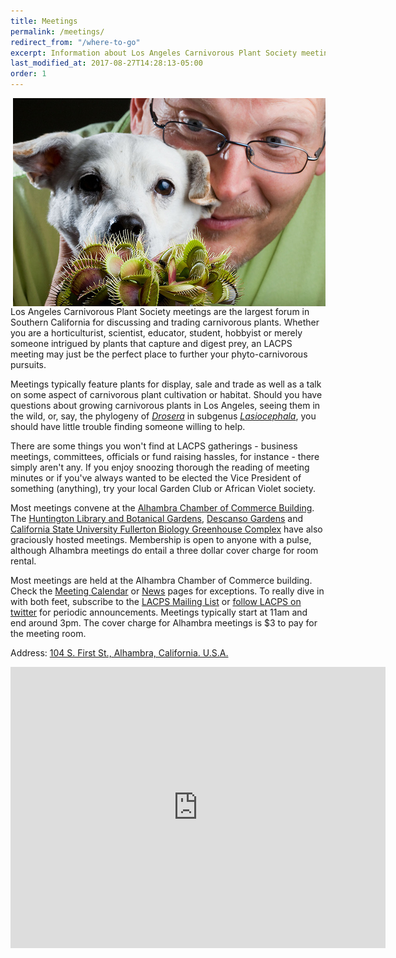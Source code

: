 ```yaml
---
title: Meetings
permalink: /meetings/
redirect_from: "/where-to-go"
excerpt: Information about Los Angeles Carnivorous Plant Society meetings in Southern California.
last_modified_at: 2017-08-27T14:28:13-05:00
order: 1
---
```


<img src="/sites/default/files/photos/12_1735684423f53d73014f.jpg" width="500" height="333" alt="DJ, flytrap" style="float:right" />Los Angeles Carnivorous Plant Society meetings are the largest forum in Southern California for discussing and trading carnivorous plants. Whether you are a horticulturist, scientist, educator, student, hobbyist or merely someone intrigued by plants that capture and digest prey, an LACPS meeting may just be the perfect place to further your phyto-carnivorous pursuits.  

Meetings typically feature plants for display, sale and trade as well as a talk on some aspect of carnivorous plant cultivation or habitat. Should you have questions about growing carnivorous plants in Los Angeles, seeing them in the wild, or, say, the phylogeny of <em><a href="http://en.wikipedia.org/wiki/Drosera">Drosera</a></em> in subgenus <em><a href="http://en.wikipedia.org/wiki/Taxonomy_of_Drosera#Subgenus_Lasiocephala">Lasiocephala</a></em>, you should have little trouble finding someone willing to help. 

There are some things you won't find at LACPS gatherings - business meetings, committees, officials or fund raising hassles, for instance - there simply aren't any. If you enjoy snoozing thorough the reading of meeting minutes or if you've always wanted to be elected the Vice President of something (anything), try your local Garden Club or African Violet society. 

Most meetings convene at the <a href='http://lacps.net/about/meetings/' alt='' title='Where To Go'>Alhambra Chamber of Commerce Building</a>. The <a href="http://www.huntington.org">Huntington Library and Botanical Gardens</a>, <a href="http://www.descansogardens.org/">Descanso Gardens</a> and <a href="http://biology.fullerton.edu/facilities/greenhouse/">California State University Fullerton Biology Greenhouse Complex</a> have also graciously hosted meetings.  Membership is open to anyone with a pulse, although Alhambra meetings do entail a three dollar cover charge for room rental.

Most meetings are held at the Alhambra Chamber of Commerce building. Check the <a href='/about/calendar' alt='' title='Meeting Calendar'>Meeting Calendar</a> or <a href='/news' alt='' title='News'>News</a> pages for exceptions. To really dive in with both feet, subscribe to the <a href='/mailing-list' alt='' title='Mailing List'>LACPS Mailing List</a> or <a href="https://twitter.com/lacarnivores">follow LACPS on twitter</a> for periodic announcements. Meetings typically start at 11am and end around 3pm. The cover charge for Alhambra meetings is $3 to pay for the meeting room. 

Address: <a href="https://www.google.com/maps/place/104+S+1st+St,+Alhambra,+CA+91801/@34.0741954,-118.1990554,11.25z/data=!4m5!3m4!1s0x80c2c5265f2a6e15:0x6026926d56022601!8m2!3d34.0935134!4d-118.1267703!6m1!1e1">104 S. First St., Alhambra, California. U.S.A.</a>

<iframe src="https://www.google.com/maps/embed?pb=!1m14!1m8!1m3!1d177856.5815529033!2d-118.19905536328244!3d34.07419541288482!3m2!1i1024!2i768!4f13.1!3m3!1m2!1s0x80c2c5265f2a6e15%3A0x6026926d56022601!2s104+S+1st+St%2C+Alhambra%2C+CA+91801!5e0!3m2!1sen!2sus!4v1488620236339" width="600" height="450" frameborder="0" style="border:0" allowfullscreen></iframe>
